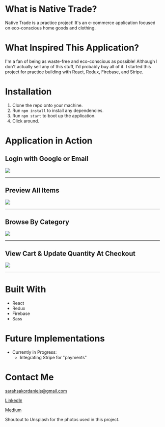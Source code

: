 
# What is Native Trade?

Native Trade is a practice project! It's an e-commerce application focused on eco-conscious home goods and clothing.


# What Inspired This Application? 

I'm a fan of being as waste-free and eco-conscious as possible! Although I don't actually sell any of this stuff, I'd probably buy all of it. I started this project for practice building with React, Redux, Firebase, and Stripe.

# Installation 

1. Clone the repo onto your machine.
2. Run `npm install` to install any dependencies.
3. Run `npm start` to boot up the application.
4. Click around.


# Application in Action 

## Login with Google or Email
![](sign-in.gif)

---

## Preview All Items
![](browse-all.gif)

---

## Browse By Category
![](browse-by.gif)

---

## View Cart & Update Quantity At Checkout
![](checkout.gif)

---


# Built With
- React
- Redux
- Firebase
- Sass


# Future Implementations
- Currently in Progress:
  - Integrating Stripe for "payments"


# Contact Me
sarahsakordaniels@gmail.com

[LinkedIn](https://www.linkedin.com/in/sarahsakordaniels/)

[Medium](www.medium.com/@sarahsakordaniels)


Shoutout to Unsplash for the photos used in this project.
